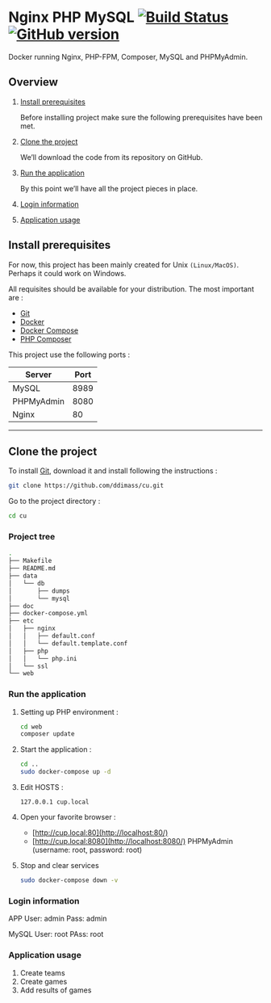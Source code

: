 # Nginx PHP MySQL [![Build Status](https://travis-ci.org/nanoninja/docker-nginx-php-mysql.svg?branch=master)](https://travis-ci.org/nanoninja/docker-nginx-php-mysql) [![GitHub version](https://badge.fury.io/gh/nanoninja%2Fdocker-nginx-php-mysql.svg)](https://badge.fury.io/gh/nanoninja%2Fdocker-nginx-php-mysql)

Docker running Nginx, PHP-FPM, Composer, MySQL and PHPMyAdmin.

## Overview

1. [Install prerequisites](#install-prerequisites)

    Before installing project make sure the following prerequisites have been met.

2. [Clone the project](#clone-the-project)

    We’ll download the code from its repository on GitHub.

3. [Run the application](#run-the-application)

    By this point we’ll have all the project pieces in place.
4. [Login information](#login-information)

5. [Application usage](#application-usage)

## Install prerequisites

For now, this project has been mainly created for Unix `(Linux/MacOS)`. Perhaps it could work on Windows.

All requisites should be available for your distribution. The most important are :

* [Git](https://git-scm.com/downloads)
* [Docker](https://docs.docker.com/engine/installation/)
* [Docker Compose](https://docs.docker.com/compose/install/)
* [PHP Composer](https://getcomposer.org/download/)


This project use the following ports :

| Server     | Port |
|------------|------|
| MySQL      | 8989 |
| PHPMyAdmin | 8080 |
| Nginx      | 80 |

___

## Clone the project

To install [Git](https://github.com/ddimass/cu.git), download it and install following the instructions :

```sh
git clone https://github.com/ddimass/cu.git
```

Go to the project directory :

```sh
cd cu
```

### Project tree

```sh
.
├── Makefile
├── README.md
├── data
│   └── db
│       ├── dumps
│       └── mysql
├── doc
├── docker-compose.yml
├── etc
│   ├── nginx
│   │   ├── default.conf
│   │   └── default.template.conf
│   ├── php
│   │   └── php.ini
│   └── ssl
└── web
```


### Run the application

1. Setting up PHP environment : 

    ```sh
    cd web
    composer update
    ```

2. Start the application :

    ```sh
    cd ..
    sudo docker-compose up -d
    ```
4. Edit HOSTS :

    ```hosts
    127.0.0.1 cup.local
    ```
5. Open your favorite browser :
 
     * [http://cup.local:80](http://localhost:80/)
     * [http://cup.local:8080](http://localhost:8080/) PHPMyAdmin (username: root, password: root)
   

6. Stop and clear services

    ```sh
    sudo docker-compose down -v
    ```

### Login information

APP
User: admin
Pass: admin

MySQL
User: root
PAss: root

### Application usage

1. Create teams
2. Create games
3. Add results of games
